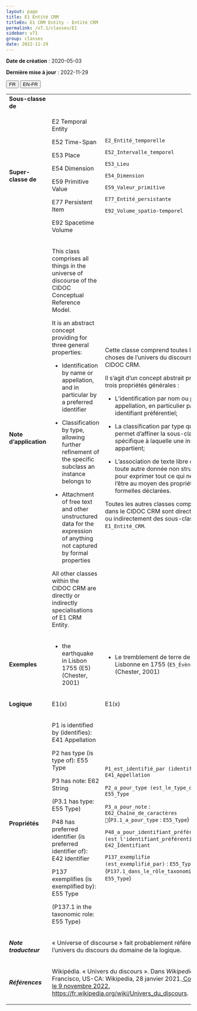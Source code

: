 ```yaml
---
layout: page
title: E1 Entité CRM
titleEn: E1 CRM Entity - Entité CRM
permalink: /v7.1/classes/E1
sidebar: v71
group: classes
date: 2022-11-29
---
```


**Date de création** : 2020-05-03

**Dernière mise à jour** : 2022-11-29

<div class="lang-buttons">
  <button id="fr" class="activate">FR</button>
  <button id="en-fr">EN-FR</button>
</div>

<table>
				<tbody>
				<tr>
					<td><strong>Sous-classe de</strong></td>
					<td class="en"><p></p>
							</td>
						<td><p></p>
							</td>
						</tr>
					<tr>
					<td><strong>Super-classe de</strong></td>
					<td class="en"><p>E2 Temporal Entity</p>
							<p>E52 Time-Span</p>
							<p>E53 Place</p>
							<p>E54 Dimension</p>
							<p>E59 Primitive Value</p>
							<p>E77 Persistent Item</p>
							<p>E92 Spacetime Volume</p>
							</td>
						<td><p><code class="language-plaintext highlighter-rouge">E2_Entité_temporelle</code> </p>
							<p><code class="language-plaintext highlighter-rouge">E52_Intervalle_temporel</code> </p>
							<p><code class="language-plaintext highlighter-rouge">E53_Lieu</code> </p>
							<p><code class="language-plaintext highlighter-rouge">E54_Dimension</code> </p>
							<p><code class="language-plaintext highlighter-rouge">E59_Valeur_primitive</code> </p>
							<p><code class="language-plaintext highlighter-rouge">E77_Entité_persistante</code> </p>
							<p><code class="language-plaintext highlighter-rouge">E92_Volume_spatio-temporel</code> </p>
							</td>
						</tr>
					<tr>
					<td><strong>Note d’application</strong></td>
					<td class="en"><p>This class comprises all things in the universe of discourse of the CIDOC Conceptual Reference Model. </p>
							<p>It is an abstract concept providing for three general properties:</p>
							<ul><li><p>Identification by name or appellation, and in particular by a preferred identifier</p>
							</li>
									<li><p>Classification by type, allowing further refinement of the specific subclass an instance belongs to </p>
							</li>
										<li><p>Attachment of free text and other unstructured data for the expression of anything not captured by formal properties</p>
							</li></ul>
										<p>All other classes within the CIDOC CRM are directly or indirectly specialisations of E1 CRM Entity. </p>
							</td>
						<td><p>Cette classe comprend toutes les choses de l’univers du discours du CIDOC CRM.</p>
							<p></p>
							<p>Il s’agit d’un concept abstrait prévoyant trois propriétés générales :</p>
							<ul><li><p>L’identification par nom ou par appellation, en particulier par un identifiant préférentiel;</p>
							</li>
									<li><p>La classification par type qui permet d’affiner la sous-classe spécifique à laquelle une instance appartient;</p>
							</li>
										<li><p>L’association de texte libre ou de toute autre donnée non structurée pour exprimer tout ce qui ne peut l’être au moyen des propriétés formelles déclarées.</p>
							</li></ul>
										<p></p>
							<p>Toutes les autres classes comprises dans le CIDOC CRM sont directement ou indirectement des sous-classes de <code class="language-plaintext highlighter-rouge">E1_Entité_CRM</code>.</p>
							</td>
						</tr>
					<tr>
					<td><strong>Exemples</strong></td>
					<td class="en"><ul><li><p>the earthquake in Lisbon 1755 (E5) (Chester, 2001)</p>
							</li>
									</ul></td>
						<td><ul><li><p>Le tremblement de terre de Lisbonne en 1755 (<code class="language-plaintext highlighter-rouge">E5_Évènement</code>) (Chester, 2001)</p>
							</li>
									</ul></td>
						</tr>
					<tr>
					<td><strong>Logique</strong></td>
					<td class="en"><p>E1(x)</p>
							</td>
						<td><p>E1(x)</p>
							</td>
						</tr>
					<tr>
					<td><strong>Propriétés</strong></td>
					<td class="en"><p>P1 is identified by (identifies): E41 Appellation</p>
							<p>P2 has type (is type of): E55 Type</p>
							<p>P3 has note: E62 String</p>
							<p>(P3.1 has type: E55 Type)</p>
							<p>P48 has preferred identifier (is preferred identifier of): E42 Identifier</p>
							<p>P137 exemplifies (is exemplified by): E55 Type</p>
							<p>(P137.1 in the taxonomic role: E55 Type)</p>
							</td>
						<td><p><code class="language-plaintext highlighter-rouge">P1_est_identifié_par (identifie)</code> : <code class="language-plaintext highlighter-rouge">E41_Appellation</code></p>
							<p><code class="language-plaintext highlighter-rouge">P2_a_pour_type (est_le_type_de)</code> : <code class="language-plaintext highlighter-rouge">E55_Type</code></p>
							<p><code class="language-plaintext highlighter-rouge">P3_a_pour_note</code> : <code class="language-plaintext highlighter-rouge">E62_Chaîne_de_caractères </code>(<code class="language-plaintext highlighter-rouge">P3.1_a_pour_type</code> : <code class="language-plaintext highlighter-rouge">E55_Type</code>)</p>
							<p><code class="language-plaintext highlighter-rouge">P48_a_pour_identifiant_préférentiel (est_l'identifiant_préférentiel_de)</code> : <code class="language-plaintext highlighter-rouge">E42_Identifiant</code></p>
							<p><code class="language-plaintext highlighter-rouge">P137_exemplifie (est_exemplifié_par)</code> : <code class="language-plaintext highlighter-rouge">E55_Type</code> (<code class="language-plaintext highlighter-rouge">P137.1_dans_le_rôle_taxonomique_de</code> : <code class="language-plaintext highlighter-rouge">E55_Type</code>)</p>
							</td>
						</tr>
					<tr>
					<td><strong><em>Note traducteur</em></strong></td>
					<td colspan="2"><p>« Universe of discourse » fait probablement référence à l’univers du discours du domaine de la logique.</p>
							</td>
						</tr>
					<tr>
					<td><strong><em>Références</em></strong></td>
					<td colspan="2"><p>Wikipédia. « Univers du discours ». Dans <em>Wikipedia</em>. San Francisco, US-CA: Wikipedia, 28 janvier 2021.<a href="https://fr.wikipedia.org/wiki/Univers_du_discours"><span class="underline"> Consulté le 9 novembre 2022. </span></a><a href="https://fr.wikipedia.org/wiki/Univers_du_discours"><span class="underline">https://fr.wikipedia.org/wiki/Univers_du_discours</span></a>.</p>
							</td>
						</tr>
					</tbody>
				</table>
				